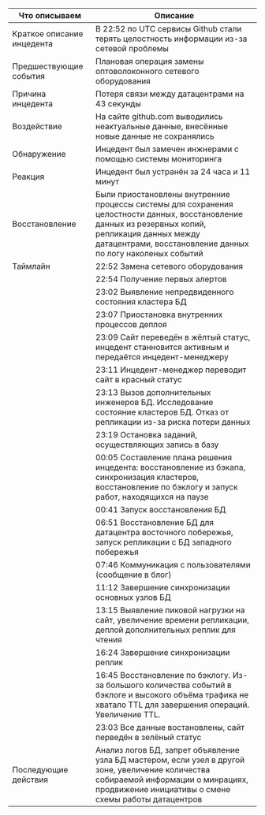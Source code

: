 | Что описываем | Описание      |
| ------------- | ------------- |
| Краткое описание инцедента | В 22:52 по UTC сервисы Github стали терять целостность информации из-за сетевой проблемы  |
| Предшествующие события  | Плановая операция замены оптоволоконного сетевого оборудования |
| Причина инцедента | Потеря связи между датацентрами на 43 секунды |
| Воздействие | На сайте github.com выводились неактуальные данные, внесённые новые данные не сохранялись |
| Обнаружение | Инцедент был замечен инжнерами с помощью системы мониторинга |
| Реакция | Инцедент был устранён за 24 часа и 11 минут |
| Восстановление | Были приостановлены внутренние процессы системы для сохранения целостности данных, восстановление данных из резервных копий, репликация данных между датацентрами, восстановление данных по логу наколеных событий |
| Таймлайн | 22:52 Замена сетевого оборудования |
| | 22:54 Получение первых алертов |
| | 23:02 Выявление непредвиденного состояния кластера БД |
| | 23:07 Приостановка внутренних процессов деплоя |
| | 23:09 Сайт переведён в жёлтый статус, инцедент станновится активным и передаётся инцедент-менеджеру|
| | 23:11 Инцедент-менеджер переводит сайт в красный статус|
| | 23:13 Вызов дополнительных инженеров БД. Исследование состояние кластеров БД. Отказ от репликации из-за риска потери данных |
| | 23:19 Остановка заданий, осуществляющих запись в базу |
| | 00:05 Составление плана решения инцедента: восстановление из бэкапа, синхронизация кластеров, восстановление по бэклогу и запуск работ, находящихся на паузе |
| | 00:41 Запуск восстановления БД |
| | 06:51 Восстановление БД для датацентра восточного побережья, запуск репликации с БД западного побережья |
| | 07:46 Коммуникация с пользователями (сообщение в блог) |
| | 11:12 Завершение синхронизации основных узлов БД |
| | 13:15 Выявление пиковой нагрузки на сайт, увеличение времени репликации, деплой дополнительных реплик для чтения |
| | 16:24 Завершение синхронизации реплик |
| | 16:45 Восстановление по бэклогу. Из-за большого количества событий в бэклоге и высокого объёма трафика не хватало TTL для завершения операций. Увеличение TTL. |
| | 23:03 Все данные востановлены, сайт перведён в зелёный статус |
| Последующие действия | Анализ логов БД, запрет объявление узла БД мастером, если узел в другой зоне, увеличение количества собираемой информации о минрациях, продвижение инициативы о смене схемы работы датацентров |